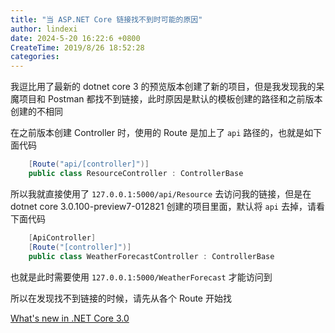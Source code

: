```yaml
---
title: "当 ASP.NET Core 链接找不到时可能的原因"
author: lindexi
date: 2024-5-20 16:22:6 +0800
CreateTime: 2019/8/26 18:52:28
categories: 
---
```


我逗比用了最新的 dotnet core 3 的预览版本创建了新的项目，但是我发现我的呆魔项目和 Postman 都找不到链接，此时原因是默认的模板创建的路径和之前版本创建的不相同

<!--more-->


<!-- CreateTime:2019/8/26 18:52:28 -->

<!-- csdn -->

在之前版本创建 Controller 时，使用的 Route 是加上了 `api` 路径的，也就是如下面代码

```csharp
    [Route("api/[controller]")]
    public class ResourceController : ControllerBase
```

所以我就直接使用了 `127.0.0.1:5000/api/Resource` 去访问我的链接，但是在 dotnet core 3.0.100-preview7-012821 创建的项目里面，默认将 `api` 去掉，请看下面代码

```csharp
    [ApiController]
    [Route("[controller]")]
    public class WeatherForecastController : ControllerBase
```

也就是此时需要使用 `127.0.0.1:5000/WeatherForecast` 才能访问到

所以在发现找不到链接的时候，请先从各个 Route 开始找

[What's new in .NET Core 3.0](https://docs.microsoft.com/en-us/dotnet/core/whats-new/dotnet-core-3-0 )

